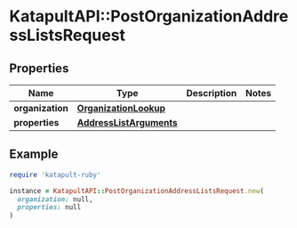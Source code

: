 # KatapultAPI::PostOrganizationAddressListsRequest

## Properties

| Name | Type | Description | Notes |
| ---- | ---- | ----------- | ----- |
| **organization** | [**OrganizationLookup**](OrganizationLookup.md) |  |  |
| **properties** | [**AddressListArguments**](AddressListArguments.md) |  |  |

## Example

```ruby
require 'katapult-ruby'

instance = KatapultAPI::PostOrganizationAddressListsRequest.new(
  organization: null,
  properties: null
)
```

